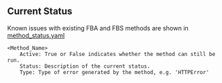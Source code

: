 ## Current Status

Known issues with existing FBA and FBS methods are shown in [method_status.yaml](method_status.yaml)

```
<Method_Name>
    Active: True or False indicates whether the method can still be run.
    Status: Description of the current status.
    Type: Type of error generated by the method, e.g. 'HTTPError'
```
